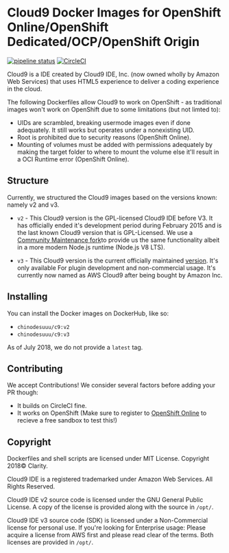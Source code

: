 # Cloud9 Docker Images for OpenShift Online/OpenShift Dedicated/OCP/OpenShift Origin
[![pipeline status](https://gitlab.com/sr229/cloud9-on-openshift/badges/master/pipeline.svg)](https://gitlab.com/sr229/cloud9-on-openshift/commits/master)
[![CircleCI](https://circleci.com/gh/ClarityMoe/cloud9-on-openshift.svg?style=svg)](https://circleci.com/gh/ClarityMoe/cloud9-on-openshift)

Cloud9 is a IDE created by Cloud9 IDE, Inc. (now owned wholly by Amazon Web Services) that uses HTML5 experience to deliver a
coding experience in the cloud.

The following Dockerfiles allow Cloud9 to work on OpenShift - as traditional images won't work on OpenShift due to some limitations
(but not limted to):

- UIDs are scrambled, breaking usermode images even if done adequately. It still works but operates under a nonexisting UID.
- Root is prohibited due to security reasons (OpenShift Online).
- Mounting of volumes must be added with permissions adequately by making the target folder to where to mount the volume else it'll
  result in a OCI Runtime error (OpenShift Online).

## Structure

Currently, we structured the Cloud9 images based on the versions known: namely v2 and v3.

 - ``v2`` - This Cloud9 version is the GPL-licensed Cloud9 IDE before V3. It has officially ended it's development period during
            February 2015 and is the last known Cloud9 version that is GPL-Licensed. We use a 
            [Community Maintenance fork](https://github.com/exsilium/cloud9)to provide us the same functionality albeit in a more
            modern Node.js runtime (Node.js V8 LTS).
            
 - ``v3`` - This Cloud9 version is the current officially maintained [version](https://github.com/cloud9/core). It's only available
            For plugin development and non-commercial usage. It's currently now named as AWS Cloud9 after being bought by Amazon Inc.

## Installing

You can install the Docker images on DockerHub, like so:
 - ``chinodesuuu/c9:v2``
 - ``chinodesuuu/c9:v3``
 
 As of July 2018, we do not provide a `latest` tag.
 
 ## Contributing
 
 We accept Contributions! We consider several factors before adding your PR though:
  - It builds on CircleCI fine.
  - It works on OpenShift (Make sure to register to [OpenShift Online](https://openshift.com) to recieve a free sandbox to test this!)
  
  ## Copyright
  
  Dockerfiles and shell scripts are licensed under MIT License. Copyright 2018&copy; Clarity. 
  
  Cloud9 IDE is a registered trademarked under Amazon Web Services. All Rights Reserved.
  
  Cloud9 IDE v2 source code is licensed under the GNU General Public License. A copy of the license is provided along with the source
  in `/opt/`.
  
  Cloud9 IDE v3 source code (SDK) is licensed under a Non-Commercial license for personal use. If you're looking for Enterprise usage:
  Please acquire a license from AWS first and please read clear of the terms. Both licenses are provided in `/opt/`.
  
  
